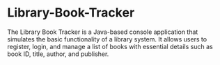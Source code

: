 # Library-Book-Tracker
The Library Book Tracker is a Java-based console application that simulates the basic functionality of a library system. It allows users to register, login, and manage a list of books with essential details such as book ID, title, author, and publisher.
